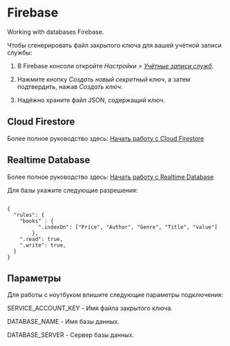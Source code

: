 # Firebase
Working with databases Firebase.

Чтобы сгенерировать файл закрытого ключа для вашей учётной записи службы:

1) В Firebase консоли откройте *Настройки > [Учётные записи служб](https://console.firebase.google.com/project/_/settings/serviceaccounts/adminsdk)*.

2) Нажмите кнопку *Создать новый секретный ключ*, а затем подтвердить, нажав *Создать ключ*.

3) Надёжно храните файл JSON, содержащий ключ.



## Cloud Firestore

Более полное руководство здесь: [Начать работу с Cloud Firestore](https://firebase.google.com/docs/firestore/quickstart)



## Realtime Database

Более полное руководство здесь: [Начать работу с Realtime Database](https://firebase.google.com/docs/database/admin/start)

Для базы укажите следующие разрешения:

<code>
{ 
  "rules": { 
    "books" : { 
          ".indexOn": ["Price", "Author", "Genre", "Title", "value"] 
        }, 
    ".read": true, 
    ".write": true, 
  } 
} 
</code>



## Параметры

Для работы с ноутбуком впишите следующие параметры подключения:

SERVICE_ACCOUNT_KEY - Имя файла закрытого ключа.

DATABASE_NAME - Имя базы данных.

DATABASE_SERVER - Сервер базы данных.

